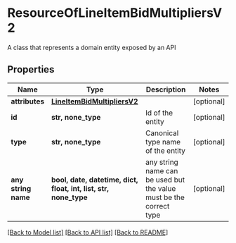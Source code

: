# ResourceOfLineItemBidMultipliersV2

A class that represents a domain entity exposed by an API

## Properties
Name | Type | Description | Notes
------------ | ------------- | ------------- | -------------
**attributes** | [**LineItemBidMultipliersV2**](LineItemBidMultipliersV2.md) |  | [optional] 
**id** | **str, none_type** | Id of the entity | [optional] 
**type** | **str, none_type** | Canonical type name of the entity | [optional] 
**any string name** | **bool, date, datetime, dict, float, int, list, str, none_type** | any string name can be used but the value must be the correct type | [optional]

[[Back to Model list]](../README.md#documentation-for-models) [[Back to API list]](../README.md#documentation-for-api-endpoints) [[Back to README]](../README.md)


